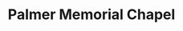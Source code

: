 ---
title: "Palmer Memorial Chapel"
url: /sumter/palmer-memorial-chapel/
shop: funeral directors
---